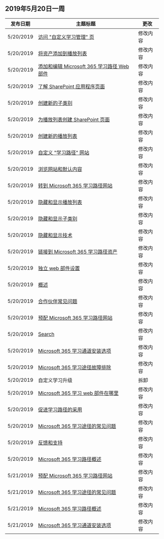<!-- This file is generated automatically each week. Changes made to this file will be overwritten.-->




## <a name="week-of-may-20-2019"></a>2019年5月20日一周


| 发布日期 |主题标题 | 更改 |
|------|------------|--------|
| 5/20/2019 | [访问 "自定义学习管理" 页](/Office365/CustomLearning/custom_accessadmin) | 修改内容 |
| 5/20/2019 | [将资产添加到播放列表](/Office365/CustomLearning/custom_addassets) | 修改内容 |
| 5/20/2019 | [添加和编辑 Microsoft 365 学习路径 Web 部件](/Office365/CustomLearning/custom_addwebpart) | 修改内容 |
| 5/20/2019 | [了解 SharePoint 应用程序页面](/Office365/CustomLearning/custom_apppages) | 修改内容 |
| 5/20/2019 | [创建新的子类别](/Office365/CustomLearning/custom_createnewcat) | 修改内容 |
| 5/20/2019 | [为播放列表创建 SharePoint 页面](/Office365/CustomLearning/custom_createnewpage) | 修改内容 |
| 5/20/2019 | [创建新的播放列表](/Office365/CustomLearning/custom_createnewplaylist) | 修改内容 |
| 5/20/2019 | [自定义 "学习路径" 网站](/Office365/CustomLearning/custom_edithelp) | 修改内容 |
| 5/20/2019 | [浏览网站和默认内容](/Office365/CustomLearning/custom_exploresite) | 修改内容 |
| 5/20/2019 | [转到 Microsoft 365 学习路径网站](/Office365/CustomLearning/custom_goto) | 修改内容 |
| 5/20/2019 | [隐藏和显示播放列表](/Office365/CustomLearning/custom_hideshowplaylists) | 修改内容 |
| 5/20/2019 | [隐藏和显示子类别](/Office365/CustomLearning/custom_hideshowsub) | 修改内容 |
| 5/20/2019 | [隐藏和显示技术](/Office365/CustomLearning/custom_hideshowtech) | 修改内容 |
| 5/20/2019 | [链接到 Microsoft 365 学习路径资产](/Office365/CustomLearning/custom_linking) | 修改内容 |
| 5/20/2019 | [独立 web 部件设置](/Office365/CustomLearning/custom_manualsetup) | 修改内容 |
| 5/20/2019 | [概述](/Office365/CustomLearning/custom_overview) | 修改内容 |
| 5/20/2019 | [合作伙伴常见问题](/Office365/CustomLearning/custom_partner) | 修改内容 |
| 5/20/2019 | [预配 Microsoft 365 学习路径网站](/Office365/CustomLearning/custom_provision) | 修改内容 |
| 5/20/2019 | [Search](/Office365/CustomLearning/custom_search) | 修改内容 |
| 5/20/2019 | [Microsoft 365 学习通道安装选项](/Office365/CustomLearning/custom_setupoptions) | 修改内容 |
| 5/20/2019 | [Microsoft 365 学习途径故障排除](/Office365/CustomLearning/custom_troubleshooting) | 修改内容 |
| 5/20/2019 | 自定义学习升级 | 拆卸 |
| 5/20/2019 | [Microsoft 365 学习 web 部件在哪里](/Office365/CustomLearning/custom_whereiswebpart) | 修改内容 |
| 5/20/2019 | [促进学习路径的采用](/Office365/CustomLearning/driveadoption) | 修改内容 |
| 5/20/2019 | [Microsoft 365 学习途径的常见问题](/Office365/CustomLearning/faq) | 修改内容 |
| 5/20/2019 | [反馈和支持](/Office365/CustomLearning/feedback) | 修改内容 |
| 5/20/2019 | [Microsoft 365 学习路径概述](/Office365/CustomLearning/index) | 修改内容 |
| 5/21/2019 | [预配 Microsoft 365 学习路径网站](/Office365/CustomLearning/custom_provision) | 修改内容 |
| 5/21/2019 | [Microsoft 365 学习途径的常见问题](/Office365/CustomLearning/faq) | 修改内容 |
| 5/21/2019 | [Microsoft 365 学习路径概述](/Office365/CustomLearning/index) | 修改内容 |
| 5/21/2019 | [Microsoft 365 学习通道安装选项](/Office365/CustomLearning/custom_setupoptions) | 修改内容 |
